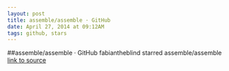 ```yaml
---
layout: post
title: assemble/assemble · GitHub
date: April 27, 2014 at 09:12AM
tags: github, stars
---
```

##assemble/assemble · GitHub
fabiantheblind starred assemble/assemble
[link to source](http://ift.tt/LVDVjn) 
